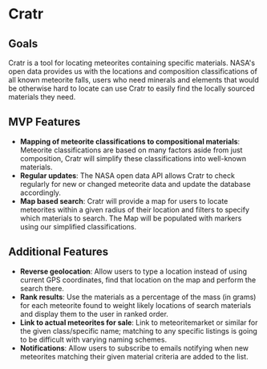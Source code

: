 # Cratr

## Goals
Cratr is a tool for locating meteorites containing specific materials. NASA's open data provides us with the locations and composition classifications of all known meteorite falls, users who need minerals and elements that would be otherwise hard to locate can use Cratr to easily find the locally sourced materials they need.

## MVP Features

- **Mapping of meteorite classifications to compositional materials**: Meteorite classifications are based on many factors aside from just composition, Cratr will simplify these classifications into well-known materials.
- **Regular updates**: The NASA open data API allows Cratr to check regularly for new or changed meteorite data and update the database accordingly.
- **Map based search**: Cratr will provide a map for users to locate meteorites within a given radius of their location and filters to specify which materials to search. The Map will be populated with markers using our simplified classifications.

## Additional Features
- **Reverse geolocation**: Allow users to type a location instead of using current GPS coordinates, find that location on the map and perform the search there.
- **Rank results**: Use the materials as a percentage of the mass (in grams) for each meteorite found to weight likely locations of search materials and display them to the user in ranked order.
- **Link to actual meteorites for sale**: Link to meteoritemarket or similar for the given class/specific name; matching to any specific listings is going to be difficult with varying naming schemes.
- **Notifications**: Allow users to subscribe to emails notifying when new meteorites matching their given material criteria are added to the list.